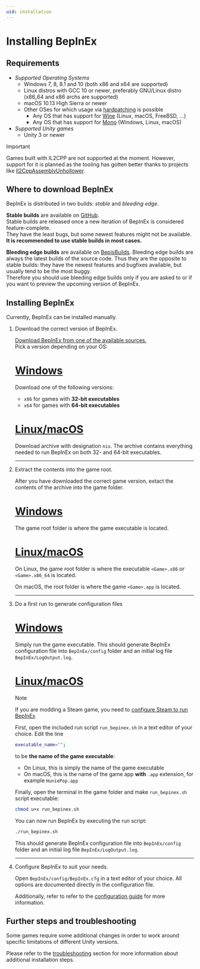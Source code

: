 ```yaml
---
uid: installation
---
```


# Installing BepInEx

## Requirements

* *Supported Operating Systems*
    - Windows 7, 8, 8.1 and 10 (both x86 and x64 are supported)
    - Linux distros with GCC 10 or newer, preferably GNU/Linux distro (x86_64 and x86 archs are supported)
    - macOS 10.13 High Sierra or newer
    - Other OSes for which usage via [hardpatching](hardpatching.md) is possible
      - Any OS that has support for [Wine](https://www.winehq.org/) (Linux, macOS, FreeBSD, ...)
      - Any OS that has support for [Mono](https://www.mono-project.com/) (Windows, Linux, macOS)
* *Supported Unity games*
    - Unity 3 or newer

> [!IMPORTANT]
> Games built with IL2CPP are not supported at the moment.
> However, support for it is planned as the tooling has gotten better thanks to projects like [Il2CppAssemblyUnhollower](https://github.com/knah/Il2CppAssemblyUnhollower).  

## Where to download BepInEx

BepInEx is distributed in two builds: *stable* and *bleeding edge*.

**Stable builds** are available on [GitHub](https://github.com/BepInEx/BepInEx/releases).  
Stable builds are released once a new iteration of BepInEx is considered feature-complete.  
They have the least bugs, but some newest features might not be available.  
**It is recommended to use stable builds in most cases.**

**Bleeding edge builds** are available on [BepisBuilds](https://builds.bepis.io/projects/bepinex_be).
Bleeding edge builds are always the latest builds of the source code. Thus they are the opposite to stable builds: they have the newest features and bugfixes available, but usually tend to be the most buggy.  
Therefore you should use bleeding edge builds only if you are asked to or if you want to preview the upcoming version of BepInEx.


## Installing BepInEx

Currently, BepInEx can be installed manually.

1. Download the correct version of BepInEx.

    [Download BepInEx from one of the available sources.](#where-to-download-bepinex)  
    Pick a version depending on your OS:
    # [Windows](#tab/tabid-win)
    Download one of the following versions:
    * `x86` for games with **32-bit executables**
    * `x64` for games with **64-bit executables**

    # [Linux/macOS](#tab/tabid-nix)
    Download archive with designation `nix`. The archive contains everything needed
    to run BepInEx on both 32- and 64-bit executables.
    ***

2. Extract the contents into the game root.

    After you have downloaded the correct game version, extact the contents of 
    the archive into the game folder.
    # [Windows](#tab/tabid-win)
    The game root folder is where the game executable is located.

    # [Linux/macOS](#tab/tabid-nix)
    On Linux, the game root folder is where the executable `<Game>.x86` or 
    `<Game>.x86_64` is located.

    On macOS, the root folder is where the game `<Game>.app` is located.
    ***

3. Do a first run to generate configuration files

    # [Windows](#tab/tabid-win)
    Simply run the game executable. This should generate BepInEx configuration 
    file into `BepInEx/config` folder and an initial log file `BepInEx/LogOutput.log`.

    # [Linux/macOS](#tab/tabid-nix)
    > [!NOTE]
    > If you are modding a Steam game, you need to [configure Steam to run BepInEx](<xref:steam_interop>)
    
    First, open the included run script `run_bepinex.sh` in a text editor of 
    your choice. Edit the line
    ```sh
    executable_name="";
    ```
    to be **the name of the game executable**:
    
    * On Linux, this is simply the name of the game executable
    * On macOS, this is the name of the game app **with** `.app` extension, for example `HuniePop.app`

    Finally, open the terminal in the game folder and make `run_bepinex.sh` script 
    executable:
    ```bash
    chmod u+x run_bepinex.sh
    ```

    You can now run BepInEx by executing the run script:
    ```bash
    ./run_bepinex.sh
    ```
    This should generate BepInEx configuration 
    file into `BepInEx/config` folder and an initial log file `BepInEx/LogOutput.log`.
    ***
    
4. Configure BepInEx to suit your needs. 

   Open `BepInEx/config/BepInEx.cfg` in a text editor of your choice. 
   All options are documented directly in the configuration file.

   Additionally, refer to refer to the [configuration guide](<xref:configuration>) for more information.

## Further steps and troubleshooting

Some games require some additional changes in order to work around specific 
limitations of different Unity versions. 

Please refer to the 
[troubleshooting](<xref:troubleshooting>) section for more information about 
additional installation steps.
